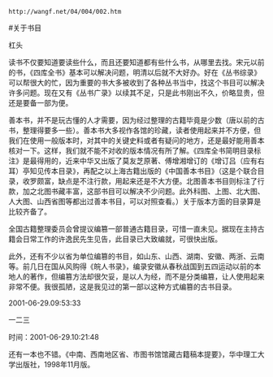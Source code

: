 `http://wangf.net/04/004/002.htm`

#关于书目

杠头

读书不仅要知道要读些什么，而且还要知道都有些什么书，从哪里去找。宋元以前的书，《四库全书》基本可以解决问题，明清以后就不大好办。好在《丛书综录》可以帮很大的忙，因为重要的书大多被收到了各种丛书当中，找这个书目可以解决许多问题。现在又有《丛书广录》以续其不足，只是此书刚出不久，价略显贵，但还是要备一部为便。  

善本书，并不是玩古懂的人才需要，因为经过整理的古籍毕竟是少数（唐以前的古书，整理得要多一些）。善本书大多视作各馆的珍藏，读者使用起来并不方便，但我们在使用一般版本时，对其中的关键史料或者有疑问的地方，还是最好能用善本核对一下。这样，我们就不能不对收的版本情况有所了解。《四库全书简明目录标注》是最得用的，近来中华又出版了莫友芝原著、傅增湘增订的《增订吕（应有右耳）亭知见传本目录》，再配之以上海古籍出版的《中国善本书目》（这是个联合目录，收罗颇富，缺点是不注行款，用起来还是不大方便。北图善本书目则标注了行款，加之北图书藏丰富，这部书目可以解决不少问题。此外科图、上图、北大图、人大图、山西省图等都出过善本书目，可以对照查看。）关于版本方面的目录算是比较齐备了。  

全国古籍整理委员会曾提议编篡一部普通古籍目录，可惜一直未见。据现在主持古籍会日常工作的许逸民先生见告，此目录已大致编就，可很快出版。 

此外，还有不少以省为单位编篡的书目，如山东、山西、湖南、安徽、两浙、云南等。前几日在国从风购得《皖人书录》，编录安徽从春秋战国到五四运动以前的本地人的著作，但编篡方法却很欠妥，是以人为经，而不是分类编篡，让人使用起来非常不便。我很孤陋，这是我见过的第一部以这种方式编篡的古书目录。

2001-06-29.09:53:33

一二三

时间：2001-06-29.10:21:48 

还有一本也不错。《中南、西南地区省、市图书馆馆藏古籍稿本提要》，华中理工大学出版社，1998年11月版。